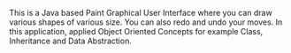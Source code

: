 This is a Java based Paint Graphical User Interface where you can draw various shapes of various size. You can also redo and undo your moves. In this application, applied Object Oriented Concepts for example Class, Inheritance and Data Abstraction. 
